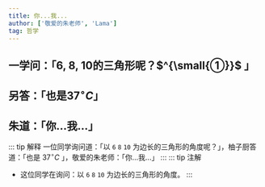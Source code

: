 ```yaml
---
title: 你...我...
author: ['敬爱的朱老师', 'Lama']
tag: 哲学
---
```

## 一学问：「6, 8, 10的三角形呢？$^{\small{①}}$ 」
## 另答：「也是$37^\circ C$」
## 朱道：「你...我...」

::: tip 解释
一位同学询问道：「以 `6` `8` `10` 为边长的三角形的角度呢？」，柚子厨答道：「也是 $37^\circ C$ 」，敬爱的朱老师：「你...我...」
:::
::: tip 注解
- 这位同学在询问：以 `6` `8` `10` 为边长的三角形的角度。
:::

